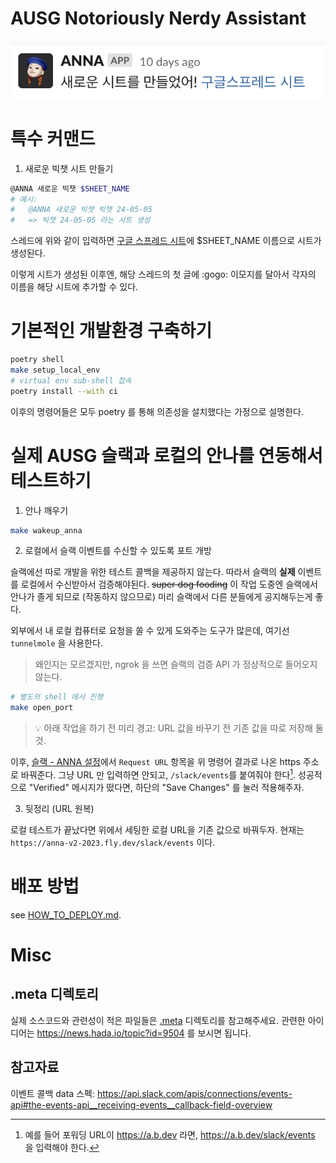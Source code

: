 # AUSG Notoriously Nerdy Assistant

![anna screenshot](.meta/docs/images/anna_screenshot.png)

# 특수 커맨드

1. 새로운 빅챗 시트 만들기

```sh
@ANNA 새로운 빅챗 $SHEET_NAME
# 예시:
#   @ANNA 새로운 빅챗 빅챗 24-05-05
#   => 빅챗 24-05-05 라는 시트 생성
```

스레드에 위와 같이 입력하면 [구글 스프레드 시트](https://docs.google.com/spreadsheets/d/1FtKRO4gmlVg-Si0_CHt-tkpVd3LDTXdsoZ0u98MYd0k)에 $SHEET_NAME 이름으로 시트가 생성된다.

이렇게 시트가 생성된 이후엔, 해당 스레드의 첫 글에 :gogo: 이모지를 달아서 각자의 이름을 해당 시트에 추가할 수 있다.

# 기본적인 개발환경 구축하기

```sh
poetry shell
make setup_local_env
# virtual env sub-shell 접속
poetry install --with ci
```

이후의 명령어들은 모두 poetry 를 통해 의존성을 설치했다는 가정으로 설명한다.

# 실제 AUSG 슬랙과 로컬의 안나를 연동해서 테스트하기

1. 안나 깨우기

```sh
make wakeup_anna
```

2. 로컬에서 슬랙 이벤트를 수신할 수 있도록 포트 개방

슬랙에선 따로 개발을 위한 테스트 콜백을 제공하지 않는다. 따라서 슬랙의 **실제** 이벤트를 로컬에서 수신받아서 검증해야된다. ~~super dog fooding~~ 이 작업 도중엔 슬랙에서 안나가 졸게 되므로 (작동하지 않으므로) 미리 슬랙에서 다른 분들에게 공지해두는게 좋다.

외부에서 내 로컬 컴퓨터로 요청을 쏠 수 있게 도와주는 도구가 많은데, 여기선 `tunnelmole` 을 사용한다.

> 왜인지는 모르겠지만, ngrok 을 쓰면 슬랙의 검증 API 가 정상적으로 들어오지 않는다.

```sh
# 별도의 shell 에서 진행
make open_port
```

> 💡 아래 작업을 하기 전 미리 경고: URL 값을 바꾸기 전 기존 값을 따로 저장해 둘 것.

이후, [슬랙 - ANNA 설정](https://api.slack.com/apps/AR4RK9XGX/event-subscriptions)에서 `Request URL` 항목을 위 명령어 결과로 나온 https 주소로 바꿔준다. 그냥 URL 만 입력하면 안되고, `/slack/events`를 붙여줘야 한다[^1]. 성공적으로 "Verified" 메시지가 떴다면, 하단의 "Save Changes" 를 눌러 적용해주자.

[^1]: 예를 들어 포워딩 URL이 https://a.b.dev 라면, https://a.b.dev/slack/events 을 입력해야 한다.

3. 뒷정리 (URL 원복)

로컬 테스트가 끝났다면 위에서 세팅한 로컬 URL을 기존 값으로 바꿔두자. 현재는 `https://anna-v2-2023.fly.dev/slack/events` 이다.

# 배포 방법

see [HOW_TO_DEPLOY.md](.meta/docs/HOW_TO_DEPLOY.md).

# Misc

## .meta 디렉토리

실제 소스코드와 관련성이 적은 파일들은 [.meta](.meta) 디렉토리를 참고해주세요. 관련한 아이디어는 https://news.hada.io/topic?id=9504 를 보시면 됩니다.

## 참고자료

이벤트 콜백 data 스펙: https://api.slack.com/apis/connections/events-api#the-events-api__receiving-events__callback-field-overview
